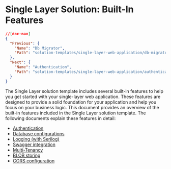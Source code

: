 # Single Layer Solution: Built-In Features

```json
//[doc-nav]
{
  "Previous": {
    "Name": "Db Migrator",
    "Path": "solution-templates/single-layer-web-application/db-migrator"
  },
  "Next": {
    "Name": "Authentication",
    "Path": "solution-templates/single-layer-web-application/authentication"
  }
}
```

The Single Layer solution template includes several built-in features to help you get started with your single-layer web application. These features are designed to provide a solid foundation for your application and help you focus on your business logic. This document provides an overview of the built-in features included in the Single Layer solution template. The following documents explain these features in detail:

* [Authentication](authentication.md)
* [Database configurations](database-configurations.md)
* [Logging (with Serilog)](logging.md)
* [Swagger integration](swagger-integration.md)
* [Multi-Tenancy](multi-tenancy.md)
* [BLOB storing](blob-storing.md)
* [CORS configuration](cors-configuration.md)